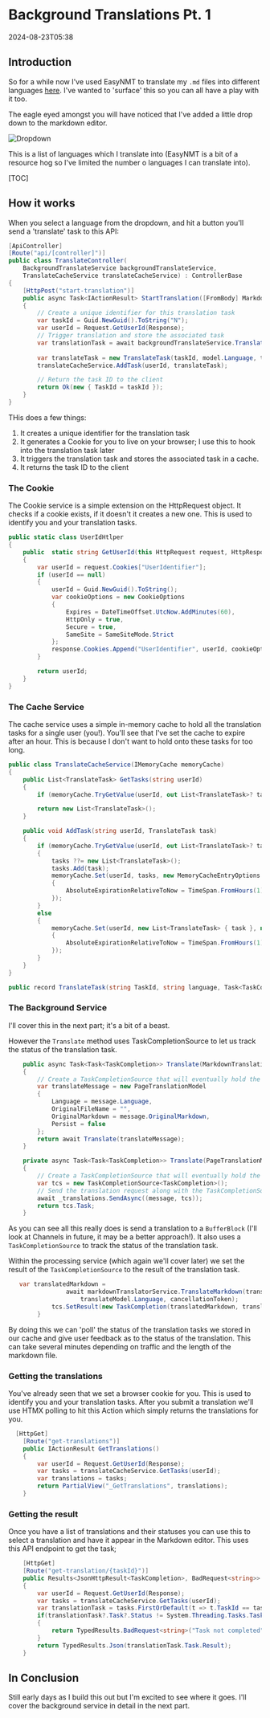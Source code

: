 ﻿# Background Translations Pt. 1

<datetime class="hidden">2024-08-23T05:38</datetime>
<!--category-- EasyNMT, ASP.NET -->

## Introduction
So for a while now I've used EasyNMT to translate my `.md` files into different languages [here](/blog/autotranslatingmarkdownfiles). I've wanted to 'surface' this so you can all have a play with it too. 

The eagle eyed amongst you will have noticed that I've added a little drop down to the markdown editor.

![Dropdown](translatedropdown.png)

This is a list of languages which I translate into (EasyNMT is a bit of a resource hog so I've limited the number o languages I can translate into).

[TOC]

## How it works
When you select a language from the dropdown, and hit a button you'll send a 'translate' task to this API:

```csharp
[ApiController]
[Route("api/[controller]")]
public class TranslateController(
    BackgroundTranslateService backgroundTranslateService,
    TranslateCacheService translateCacheService) : ControllerBase
{
    [HttpPost("start-translation")]
    public async Task<IActionResult> StartTranslation([FromBody] MarkdownTranslationModel model)
    {
        // Create a unique identifier for this translation task
        var taskId = Guid.NewGuid().ToString("N");
        var userId = Request.GetUserId(Response);
        // Trigger translation and store the associated task
        var translationTask = await backgroundTranslateService.Translate(model);
    
        var translateTask = new TranslateTask(taskId, model.Language, translationTask);
        translateCacheService.AddTask(userId, translateTask);

        // Return the task ID to the client
        return Ok(new { TaskId = taskId });
    }
}
```
THis does a few things:
1. It creates a unique identifier for the translation task
2. It generates a Cookie for you to live on your browser; I use this to hook into the translation task later
3. It triggers the translation task and stores the associated task in a cache.
4. It returns the task ID to the client

### The Cookie
The Cookie service is a simple extension on the HttpRequest object. It checks if a cookie exists, if it doesn't it creates a new one. This is used to identify you and your translation tasks.

```csharp
public static class UserIdHtlper
{
    public  static string GetUserId(this HttpRequest request, HttpResponse response)
    {
        var userId = request.Cookies["UserIdentifier"];
        if (userId == null)
        {
            userId = Guid.NewGuid().ToString();
            var cookieOptions = new CookieOptions
            {
                Expires = DateTimeOffset.UtcNow.AddMinutes(60),
                HttpOnly = true,
                Secure = true,
                SameSite = SameSiteMode.Strict
            };
            response.Cookies.Append("UserIdentifier", userId, cookieOptions);
        }

        return userId;
    }
}
```

### The Cache Service
The cache service uses a simple in-memory cache to hold all the translation tasks for a single user (you!). You'll see that I've set the cache to expire after an hour. This is because I don't want to hold onto these tasks for too long.

```csharp
public class TranslateCacheService(IMemoryCache memoryCache)
{
    public List<TranslateTask> GetTasks(string userId)
    {
        if (memoryCache.TryGetValue(userId, out List<TranslateTask>? task)) return task;

        return new List<TranslateTask>();
    }

    public void AddTask(string userId, TranslateTask task)
    {
        if (memoryCache.TryGetValue(userId, out List<TranslateTask>? tasks))
        {
            tasks ??= new List<TranslateTask>();
            tasks.Add(task);
            memoryCache.Set(userId, tasks, new MemoryCacheEntryOptions
            {
                AbsoluteExpirationRelativeToNow = TimeSpan.FromHours(1)
            });
        }
        else
        {
            memoryCache.Set(userId, new List<TranslateTask> { task }, new MemoryCacheEntryOptions
            {
                AbsoluteExpirationRelativeToNow = TimeSpan.FromHours(1)
            });
        }
    }
}

public record TranslateTask(string TaskId, string language, Task<TaskCompletion>? Task);
```

### The Background Service
I'll cover this in the next part; it's a bit of a beast.

However the `Translate` method uses TaskCompletionSource to let us track the status of the translation task.

```csharp
    public async Task<Task<TaskCompletion>> Translate(MarkdownTranslationModel message)
    {
        // Create a TaskCompletionSource that will eventually hold the result of the translation
        var translateMessage = new PageTranslationModel
        {
            Language = message.Language,
            OriginalFileName = "",
            OriginalMarkdown = message.OriginalMarkdown,
            Persist = false
        };
        return await Translate(translateMessage);
    }

    private async Task<Task<TaskCompletion>> Translate(PageTranslationModel message)
    {
        // Create a TaskCompletionSource that will eventually hold the result of the translation
        var tcs = new TaskCompletionSource<TaskCompletion>();
        // Send the translation request along with the TaskCompletionSource to be processed
        await _translations.SendAsync((message, tcs));
        return tcs.Task;
    }
 ```

As you can see all this really does is send a translation to a `BufferBlock` (I'll look at Channels in future, it may be a better approach!). 
It also uses a `TaskCompletionSource` to track the status of the translation task.

Within the processing service (which again we'll cover later) we set the result of the `TaskCompletionSource` to the result of the translation task.

```csharp
   var translatedMarkdown =
                await markdownTranslatorService.TranslateMarkdown(translateModel.OriginalMarkdown,
                    translateModel.Language, cancellationToken);
            tcs.SetResult(new TaskCompletion(translatedMarkdown, translateModel.Language, true, DateTime.Now));
        }
```
By doing this we can 'poll' the status of the translation tasks we stored in our cache and give user feedback as to the status of the translation. This can take several minutes depending on traffic and the length of the markdown file.

### Getting the translations
You've already seen that we set a browser cookie for you. This is used to identify you and your translation tasks. After you submit a translation we'll use HTMX polling to hit this Action which simply returns the translations for you.

```csharp
  [HttpGet]
    [Route("get-translations")]
    public IActionResult GetTranslations()
    {
        var userId = Request.GetUserId(Response);
        var tasks = translateCacheService.GetTasks(userId);
        var translations = tasks;
        return PartialView("_GetTranslations", translations);
    }
```

### Getting the result
Once you have a list of translations and their statuses you can use this to select a translation and have it appear in the Markdown editor. This uses this API endpoint to get the task;

```csharp
    [HttpGet]
    [Route("get-translation/{taskId}")]
    public Results<JsonHttpResult<TaskCompletion>, BadRequest<string>> GetTranslation(string taskId)
    {
        var userId = Request.GetUserId(Response);
        var tasks = translateCacheService.GetTasks(userId);
        var translationTask = tasks.FirstOrDefault(t => t.TaskId == taskId);
        if(translationTask?.Task?.Status != System.Threading.Tasks.TaskStatus.RanToCompletion)
        {
            return TypedResults.BadRequest<string>("Task not completed");
        }
        return TypedResults.Json(translationTask.Task.Result);
    }
```

## In Conclusion
Still early days as I build this out but I'm excited to see where it goes. I'll cover the background service in detail in the next part.